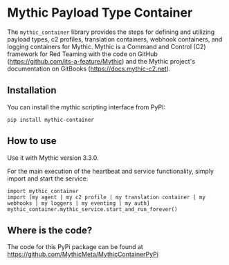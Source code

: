 # Mythic Payload Type Container

The `mythic_container` library provides the steps for defining and utilizing payload types, c2 profiles, translation containers, webhook containers, and logging containers for Mythic. 
Mythic is a Command and Control (C2) framework for Red Teaming with the code on GitHub (https://github.com/its-a-feature/Mythic) and the Mythic project's documentation on GitBooks (https://docs.mythic-c2.net). 

## Installation

You can install the mythic scripting interface from PyPI:

```
pip install mythic-container
```

## How to use

Use it with Mythic version 3.3.0.

For the main execution of the heartbeat and service functionality, simply import and start the service:
```
import mythic_container
import [my agent | my c2 profile | my translation container | my webhooks | my loggers | my eventing | my auth]
mythic_container.mythic_service.start_and_run_forever()
```

## Where is the code?

The code for this PyPi package can be found at https://github.com/MythicMeta/MythicContainerPyPi
